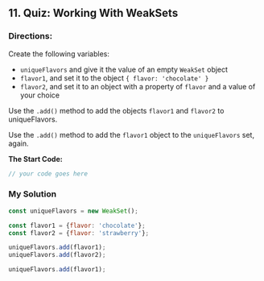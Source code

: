 ## 11. Quiz: Working With WeakSets

### Directions:

Create the following variables:
  * `uniqueFlavors` and give it the value of an empty `WeakSet` object
  * `flavor1`, and set it to the object `{ flavor: 'chocolate' }`
  * `flavor2`, and set it to an object with a property of `flavor` and a value of your choice

Use the `.add()` method to add the objects `flavor1` and `flavor2` to uniqueFlavors.

Use the `.add()` method to add the `flavor1` object to the `uniqueFlavors` set, again.


**The Start Code:**
```javascript
// your code goes here
```

### My Solution
```javascript
const uniqueFlavors = new WeakSet();

const flavor1 = {flavor: 'chocolate'};
const flavor2 = {flavor: 'strawberry'};

uniqueFlavors.add(flavor1);
uniqueFlavors.add(flavor2);

uniqueFlavors.add(flavor1);
```
